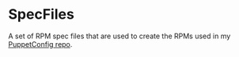 SpecFiles
=========

A set of RPM spec files that are used to create the RPMs used in my [PuppetConfig repo](https://github.com/dkwasny/PuppetConfig).
